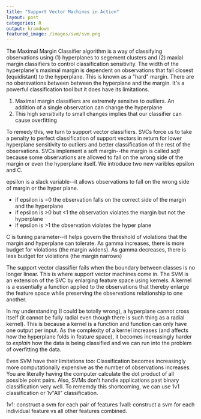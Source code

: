 ```yaml
---
title: "Support Vector Machines in Action"
layout: post
categories: R
output: kramdown
featured_image: /images/svm/svm.png
---
```


The Maximal Margin Classifier algorithm is a way of classifying observations using (1) hyperplanes to segement clusters and (2) maxial margin classifiers to control classification sensitivity.  The width of the hyperplane's maximal margin is dependent on observations that fall closest (equidistant) to the hyperplane.  This is known as a "hard" margin.  There are no obersvations between between the hyperplane and the margin. It's a powerful classification tool but it does have its limitations.

1.  Maximal margin classifiers are extremely sensitve to outliers.  An addition of a single observation can change the hyperplane
2.  This high sensitivity to small changes implies that our classifier can cause overfitting

To remedy this, we turn to support vector classifiers.  SVCs force us to take a penalty to perfect classification of support vectors in return for lower hyperplane sensitivity to outliers and better classification of the rest of the observations.  SVCs implement a soft margin--the margin is called *soft* because some observations are allowed to fall on the wrong side of the margin or even the hyperplane itself.  We introduce two new varibles epsilon and C.

epsilon is a slack variable--it allows observations to fall on the wrong side of margin or the hyper plane.

* if epsilon is =0 the observation falls on the correct side of the margin and the hyperplane
* if epsilon is >0 but <1 the observation violates the margin but not the hyperplane
* if epsilon is >1 the observation violates the hyper plane

C is tuning parameter--it helps govern the threshold of violations that the margin and hyperplane can tolerate.  As gamma increases, there is more budget for violations (the margin widens).  As gamma decreases, there is less budget for violations (the margin narrows)

The support vector classifier fails when the boundary between classes is no longer linear.  This is where support vector machines come in.  The SVM is an extension of the SVC by enlarging feature space using kernels.  A kernel is a essentially a function applied to the observations that thereby enlarge the feature space while preserving the observations relationship to one another.

In my understanding (I could be totally wrong), a hyperplane cannot cross itself (it cannot be fully radial even though there is such thing as a radial kernel).  This is because a kernel is a function and function can only have one output per input.  As the complexity of a kernel increases (and affects how the hyperplane folds in feature space), it becomes increasingly harder to *explain* how the data is being classified and we can run into the problem of overfitting the data.

Even SVM have their limitations too: Classification becomes increasingly more computationally expensive as the number of observations increases.  You are literally having the computer calculate the dot product of all possible point pairs. Also, SVMs don't handle applications past binary classification very well.  To rememdy this shortcoming, we can use 1v1 classification or 1v"All" classification.

1v1:  construct a svm for each pair of features
1vall: construct a svm for each individual feature vs all other features combined.



